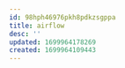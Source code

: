 ```yaml
---
id: 98hph46976pkh8pdkzsgppa
title: airflow
desc: ''
updated: 1699964178269
created: 1699964109443
---
```

